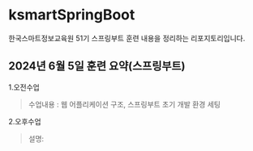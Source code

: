 # ksmartSpringBoot
한국스마트정보교육원 51기 스프링부트 훈련 내용을 정리하는 리포지토리입니다.

  

## 2024년 6월 5일 훈련 요약(스프링부트)
 

1.오전수업
> 수업내용 : 웹 어플리케이션 구조, 스프링부트 초기 개발 환경 세팅 

2.오후수업
> 설명: 
